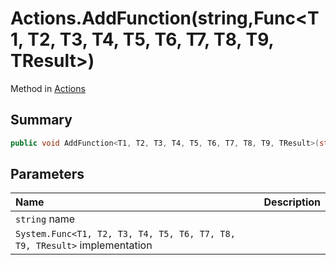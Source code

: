 # Actions.AddFunction(string,Func<T1, T2, T3, T4, T5, T6, T7, T8, T9, TResult>)

Method in [Actions](/api/csharp/yarn.unity.actions.md)

## Summary



```csharp
public void AddFunction<T1, T2, T3, T4, T5, T6, T7, T8, T9, TResult>(string name, Func<T1, T2, T3, T4, T5, T6, T7, T8, T9, TResult> implementation);
```

## Parameters

|Name|Description|
|:---|:---|
|`string` name||
|`System.Func<T1, T2, T3, T4, T5, T6, T7, T8, T9, TResult>` implementation||

